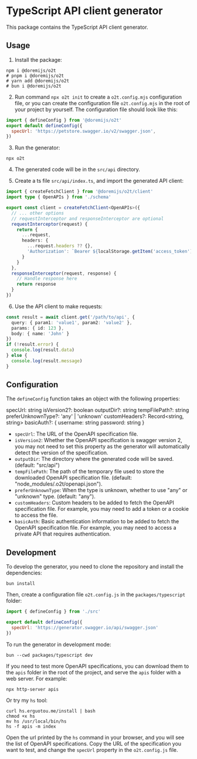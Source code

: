 # TypeScript API client generator

This package contains the TypeScript API client generator.

## Usage

1. Install the package:

```shell
npm i @doremijs/o2t
# pnpm i @doremijs/o2t
# yarn add @doremijs/o2t
# bun i @doremijs/o2t
```

2. Run command `npx o2t init` to create a `o2t.config.mjs` configuration file, or you can create the configuration file `o2t.config.mjs` in the root of your project by yourself. The configuration file should look like this:

```javascript
import { defineConfig } from '@doremijs/o2t'
export default defineConfig({
  specUrl: 'https://petstore.swagger.io/v2/swagger.json',
})
```

3. Run the generator:

```shell
npx o2t
```

4. The generated code will be in the `src/api` directory.

5. Create a ts file `src/api/index.ts`, and import the generated API client:

```typescript
import { createFetchClient } from '@doremijs/o2t/client'
import type { OpenAPIs } from './schema'

export const client = createFetchClient<OpenAPIs>({
  // ... other options
  // requestInterceptor and responseInterceptor are optional
  requestInterceptor(request) {
    return {
      ...request,
      headers: {
        ...request.headers ?? {},
        'Authorization': `Bearer ${localStorage.getItem('access_token')}`
      }
    }
  },
  responseInterceptor(request, response) {
    // Handle response here
    return response
  }
})
```

6. Use the API client to make requests:

```typescript
const result = await client.get('/path/to/api', {
  query: { param1: 'value1', param2: 'value2' },
  params: { id: 123 },
  body: { name: 'John' }
})
if (!result.error) {
  console.log(result.data)
} else {
  console.log(result.message)
}
```

## Configuration

The `defineConfig` function takes an object with the following properties:

  specUrl: string
  isVersion2?: boolean
  outputDir?: string
  tempFilePath?: string
  preferUnknownType?: 'any' | 'unknown'
  customHeaders?: Record<string, string>
  basicAuth?: {
    username: string
    password: string
  }

- `specUrl`: The URL of the OpenAPI specification file.
- `isVersion2`: Whether the OpenAPI specification is swagger version 2, you may not need to set this property as the generator will automatically detect the version of the specification.
- `outputDir`: The directory where the generated code will be saved. (default: "src/api")
- `tempFilePath`: The path of the temporary file used to store the downloaded OpenAPI specification file. (default: "node_modules/.o2t/openapi.json").
- `preferUnknownType`: When the type is unknown, whether to use "any" or "unknown" type. (default: "any").
- `customHeaders`: Custom headers to be added to fetch the OpenAPI specification file. For example, you may need to add a token or a cookie to access the file.
- `basicAuth`: Basic authentication information to be added to fetch the OpenAPI specification file. For example, you may need to access a private API that requires authentication.

## Development

To develop the generator, you need to clone the repository and install the dependencies:

```shell
bun install
```

Then, create a configuration file `o2t.config.js` in the `packages/typescript` folder:

```javascript
import { defineConfig } from './src'

export default defineConfig({
  specUrl: 'https://generator.swagger.io/api/swagger.json'
})
```

To run the generator in development mode:

```shell
bun --cwd packages/typescript dev
```

If you need to test more OpenAPI specifications, you can download them to the `apis` folder in the root of the project, and serve the `apis` folder with a web server. For example:

```shell
npx http-server apis
```

Or try my `hs` tool:

```shell
curl hs.erguotou.me/install | bash
chmod +x hs
mv hs /usr/local/bin/hs
hs -f apis -m index
```

Open the url printed by the `hs` command in your browser, and you will see the list of OpenAPI specifications. Copy the URL of the specification you want to test, and change the `specUrl` property in the `o2t.config.js` file.